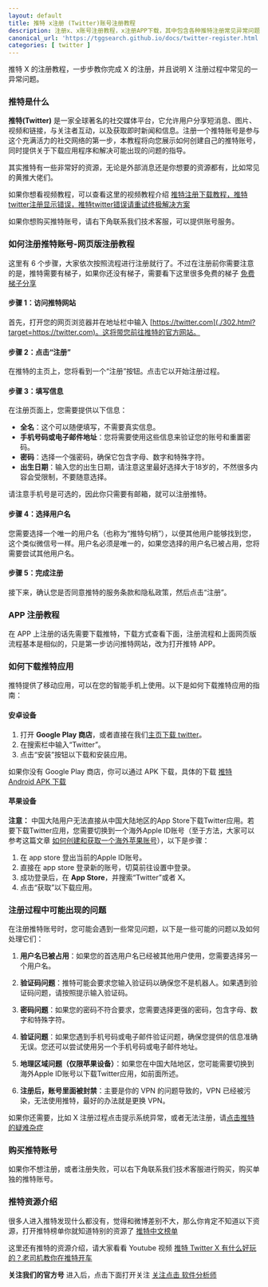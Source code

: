 ```yaml
---
layout: default
title: 推特 x注册 (Twitter)账号注册教程
description: 注册x、x账号注册教程，x注册APP下载，其中包含各种推特注册常见异常问题，让你在注册推特过程中，少走弯路，其次在注册过程中提供了各种注意事项，避免注册账号被封的各种问题
canonical_url: 'https://tggsearch.github.io/docs/twitter-register.html'
categories: [ twitter ]
---
```

推特 X 的注册教程，一步步教你完成 X 的注册，并且说明 X 注册过程中常见的一异常问题。
### 推特是什么
**推特(Twitter)** 是一家全球著名的社交媒体平台，它允许用户分享短消息、图片、视频和链接，与关注者互动，以及获取即时新闻和信息。注册一个推特账号是参与这个充满活力的社交网络的第一步，本教程将向您展示如何创建自己的推特账号，同时提供关于下载应用程序和解决可能出现的问题的指导。

其实推特有一些非常好的资源，无论是外部消息还是你想要的资源都有，比如常见的黄推大佬们。

如果你想看视频教程，可以查看这里的视频教程介绍 [推特注册下载教程，推特twitter注册显示错误，推特twitter错误请重试终极解决方案](./302.html?target=https://youtu.be/Mj_pcJyxV9A)

如果你想购买推特账号，请右下角联系我们技术客服，可以提供账号服务。

### 如何注册推特账号-网页版注册教程
这里有 6 个步骤，大家依次按照流程进行注册就行了。不过在注册前你需要注意的是，推特需要有梯子，如果你还没有梯子，需要看下这里很多免费的梯子 [免费梯子分享](./vpn-kl.html)
#### 步骤 1：访问推特网站
首先，打开您的网页浏览器并在地址栏中输入 [https://twitter.com](./302.html?target=https://twitter.com)。这将带您前往推特的官方网站。

#### 步骤 2：点击“注册”
在推特的主页上，您将看到一个“注册”按钮。点击它以开始注册过程。

#### 步骤 3：填写信息
在注册页面上，您需要提供以下信息：
- **全名**：这个可以随便填写，不需要真实信息。
- **手机号码或电子邮件地址**：您将需要使用这些信息来验证您的账号和重置密码。
- **密码**：选择一个强密码，确保它包含字母、数字和特殊字符。
- **出生日期**：输入您的出生日期，请注意这里最好选择大于18岁的，不然很多内容会受限制，不要随意选择。

请注意手机号是可选的，因此你只需要有邮箱，就可以注册推特。
#### 步骤 4：选择用户名
您需要选择一个唯一的用户名（也称为“推特句柄”），以便其他用户能够找到您，这个类似微信号一样。用户名必须是唯一的，如果您选择的用户名已被占用，您将需要尝试其他用户名。

#### 步骤 5：完成注册
接下来，确认您是否同意推特的服务条款和隐私政策，然后点击“注册”。

### APP 注册教程
在 APP 上注册的话先需要下载推特，下载方式查看下面，注册流程和上面网页版流程基本是相似的，只是第一步访问推特网站，改为打开推特 APP。

### 如何下载推特应用
推特提供了移动应用，可以在您的智能手机上使用。以下是如何下载推特应用的指南：

#### 安卓设备
1. 打开 **Google Play 商店**，或者直接在我们[主页下载 twitter](/twitter)。
2. 在搜索栏中输入“Twitter”。
3. 点击“安装”按钮以下载和安装应用。

如果你没有 Google Play 商店，你可以通过 APK 下载，具体的下载 [推特 Android APK 下载](./302.html?target=https://twitter.cn.uptodown.com/android/download)

#### 苹果设备
**注意：** 中国大陆用户无法直接从中国大陆地区的App Store下载Twitter应用。若要下载Twitter应用，您需要切换到一个海外Apple ID账号（至于方法，大家可以参考这篇文章 [如何创建和获取一个海外苹果账号](./register-apple-id.html)），以下是步骤：

1. 在 app store 登出当前的Apple ID账号。
2. 直接在 app store 登录新的账号，切莫前往设置中登录。
3. 成功登录后，在 **App Store**，并搜索“Twitter”或者 X。
5. 点击“获取”以下载应用。

### 注册过程中可能出现的问题
在注册推特账号时，您可能会遇到一些常见问题，以下是一些可能的问题以及如何处理它们：

1. **用户名已被占用**：如果您的首选用户名已经被其他用户使用，您需要选择另一个用户名。

2. **验证码问题**：推特可能会要求您输入验证码以确保您不是机器人。如果遇到验证码问题，请按照提示输入验证码。

3. **密码问题**：如果您的密码不符合要求，您需要选择更强的密码，包含字母、数字和特殊字符。

4. **验证问题**：如果您遇到手机号码或电子邮件验证问题，确保您提供的信息准确无误。您还可以尝试使用另一个手机号码或电子邮件地址。

5. **地理区域问题（仅限苹果设备）**：如果您在中国大陆地区，您可能需要切换到海外Apple ID账号以下载Twitter应用，如前面所述。

6. **注册后，账号里面被封禁**：主要是你的 VPN 的问题导致的，VPN 已经被污染，无法使用推特，最好的办法就是更换 VPN。

如果你还需要，比如 X 注册过程点击提示系统异常，或者无法注册，请[点击推特的疑难杂症](./twitter-register-error.html)

### 购买推特账号
如果你不想注册，或者注册失败，可以右下角联系我们技术客服进行购买，购买单独的推特账号。

### 推特资源介绍
很多人进入推特发现什么都没有，觉得和微博差别不大，那么你肯定不知道以下资源，打开推特榜单你就知道特别的资源了 [推特中文榜单](./twitter-ranking.html)

这里还有推特的资源介绍，请大家看看 Youtube 视频 [推特 Twitter X 有什么好玩的？老司机教你在推特开车](./302.html?target=https://youtu.be/yZulurlxgSs)

**关注我们的官方号**
进入后，点击下面打开关注 [关注点击 软件分析师](https://twitter.com/idanhua) 
